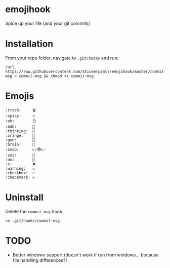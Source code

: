 # emojihook
Spice up your life (and your git commits)

# Installation

From your repo folder, navigate to `.git/hooks` and run:

	curl https://raw.githubusercontent.com/Stickerpants/emojihook/master/commit-msg > commit-msg && chmod +x commit-msg

# Emojis

```
:trash:		🗑
:spicy:		🔥
:ok:		👌
:bdb:		🍆
:thinking:	🤔
:orange:	🔶
:gun:		🔫
:brain:		🧠
:zoop:		👉😎👉
:sus:		🤨
:no:		🚫
:x:			❌
:warning:	⚠️
:checkbox:	✅
:checkmark:	✔️
```

# Uninstall

Delete the `commit-msg` hook:

	rm .git/hooks/commit-msg

# TODO

* Better windows support (doesn't work if run from windows... because file handling differences?)